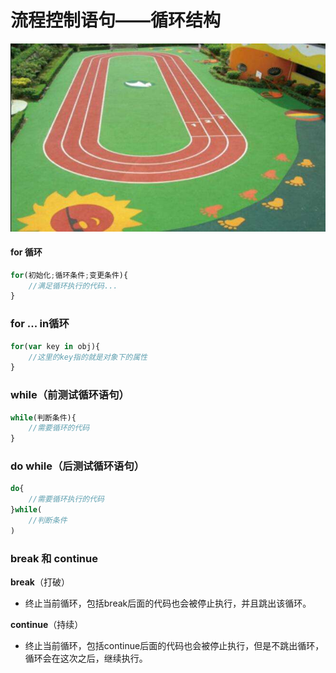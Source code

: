# 流程控制语句——循环结构

<img src="1/3.jpg" style="width:1000px;">



#### for 循环

```javascript
for(初始化;循环条件;变更条件){
    //满足循环执行的代码...
}
```

### for ... in循环

```javascript
for(var key in obj){
    //这里的key指的就是对象下的属性
}
```

### while（前测试循环语句）

```javascript
while(判断条件){
    //需要循环的代码
}
```

### do while（后测试循环语句）

```javascript
do{
	//需要循环执行的代码
}while(
	//判断条件
)
```



### break 和 continue

**break**（打破）

- 终止当前循环，包括break后面的代码也会被停止执行，并且跳出该循环。

**continue**（持续）

- 终止当前循环，包括continue后面的代码也会被停止执行，但是不跳出循环，循环会在这次之后，继续执行。




